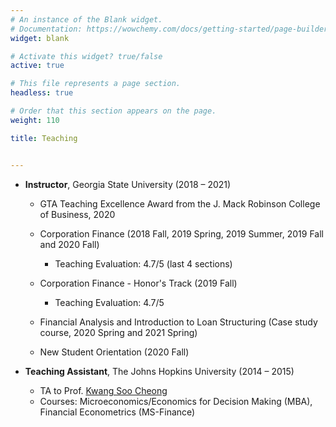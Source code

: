 ```yaml
---
# An instance of the Blank widget.
# Documentation: https://wowchemy.com/docs/getting-started/page-builder/
widget: blank

# Activate this widget? true/false
active: true

# This file represents a page section.
headless: true

# Order that this section appears on the page.
weight: 110

title: Teaching


---
```


- **Instructor**, Georgia State University (2018 – 2021)

  - GTA Teaching Excellence Award from the J. Mack Robinson College of Business, 2020

  - Corporation Finance (2018 Fall, 2019 Spring, 2019 Summer, 2019 Fall and 2020 Fall)

    - Teaching Evaluation: 4.7/5 (last 4 sections)

  - Corporation Finance - Honor's Track (2019 Fall)

    - Teaching Evaluation: 4.7/5 

  - Financial Analysis and Introduction to Loan Structuring (Case study course, 2020 Spring and 2021 Spring)

  - New Student Orientation (2020 Fall)

 &#013;

- **Teaching Assistant**, The Johns Hopkins University (2014 – 2015)

  - TA to Prof. [Kwang Soo Cheong](https://carey.jhu.edu/faculty/faculty-directory/kwang-soo-cheong-phd) 
  - Courses: Microeconomics/Economics for Decision Making (MBA), Financial Econometrics (MS-Finance)
